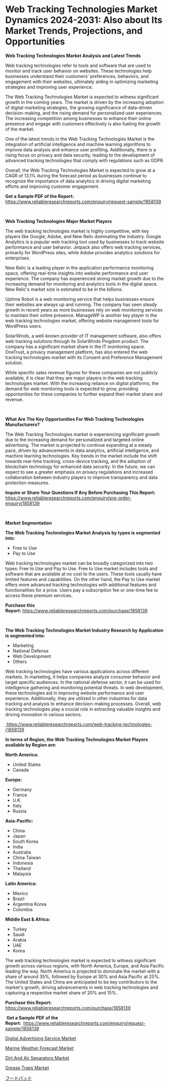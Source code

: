 <p><h1>Web Tracking Technologies Market Dynamics 2024-2031: Also about Its Market Trends, Projections, and Opportunities</h1></p><p><strong>Web Tracking Technologies Market Analysis and Latest Trends</strong></p>
<p><p>Web tracking technologies refer to tools and software that are used to monitor and track user behavior on websites. These technologies help businesses understand their customers' preferences, behaviors, and engagement with their websites, ultimately aiding in optimizing marketing strategies and improving user experience.</p><p>The Web Tracking Technologies Market is expected to witness significant growth in the coming years. The market is driven by the increasing adoption of digital marketing strategies, the growing significance of data-driven decision-making, and the rising demand for personalized user experiences. The increasing competition among businesses to enhance their online presence and engage with customers effectively is also fueling the growth of the market.</p><p>One of the latest trends in the Web Tracking Technologies Market is the integration of artificial intelligence and machine learning algorithms to improve data analysis and enhance user profiling. Additionally, there is a rising focus on privacy and data security, leading to the development of advanced tracking technologies that comply with regulations such as GDPR.</p><p>Overall, the Web Tracking Technologies Market is expected to grow at a CAGR of 13.1% during the forecast period as businesses continue to recognize the importance of data analytics in driving digital marketing efforts and improving customer engagement.</p></p>
<p><strong>Get a Sample PDF of the Report:&nbsp;</strong> <a href="https://www.reliableresearchreports.com/enquiry/request-sample/1858139">https://www.reliableresearchreports.com/enquiry/request-sample/1858139</a></p>
<p>&nbsp;</p>
<p><strong>Web Tracking Technologies Major Market Players</strong></p>
<p><p>The web tracking technologies market is highly competitive, with key players like Google, Adobe, and New Relic dominating the industry. Google Analytics is a popular web tracking tool used by businesses to track website performance and user behavior. Jetpack also offers web tracking services, primarily for WordPress sites, while Adobe provides analytics solutions for enterprises.</p><p>New Relic is a leading player in the application performance monitoring space, offering real-time insights into website performance and user experience. The company has experienced strong market growth due to the increasing demand for monitoring and analytics tools in the digital space. New Relic's market size is estimated to be in the billions.</p><p>Uptime Robot is a web monitoring service that helps businesses ensure their websites are always up and running. The company has seen steady growth in recent years as more businesses rely on web monitoring services to maintain their online presence. ManageWP is another key player in the web tracking technologies market, offering website management tools for WordPress users.</p><p>SolarWinds, a well-known provider of IT management software, also offers web tracking solutions through its SolarWinds Pingdom product. The company has a significant market share in the IT monitoring space. OneTrust, a privacy management platform, has also entered the web tracking technologies market with its Consent and Preference Management solution.</p><p>While specific sales revenue figures for these companies are not publicly available, it is clear that they are major players in the web tracking technologies market. With the increasing reliance on digital platforms, the demand for web monitoring tools is expected to grow, providing opportunities for these companies to further expand their market share and revenue.</p></p>
<p>&nbsp;</p>
<p><strong>What Are The Key Opportunities For Web Tracking Technologies Manufacturers?</strong></p>
<p><p>The Web Tracking Technologies market is experiencing significant growth due to the increasing demand for personalized and targeted online advertising. The market is projected to continue expanding at a steady pace, driven by advancements in data analytics, artificial intelligence, and machine learning technologies. Key trends in the market include the shift towards real-time tracking, cross-device tracking, and the adoption of blockchain technology for enhanced data security. In the future, we can expect to see a greater emphasis on privacy regulations and increased collaboration between industry players to improve transparency and data protection measures.</p></p>
<p><strong>Inquire or Share Your Questions If Any Before Purchasing This Report:</strong> <a href="https://www.reliableresearchreports.com/enquiry/pre-order-enquiry/1858139">https://www.reliableresearchreports.com/enquiry/pre-order-enquiry/1858139</a></p>
<p>&nbsp;</p>
<p><strong>Market Segmentation</strong></p>
<p><strong>The Web Tracking Technologies Market Analysis by types is segmented into:</strong></p>
<p><ul><li>Free to Use</li><li>Pay to Use</li></ul></p>
<p><p>Web tracking technologies market can be broadly categorized into two types: Free to Use and Pay to Use. Free to Use market includes tools and software that are available at no cost to the users. These tools usually have limited features and capabilities. On the other hand, the Pay to Use market offers more advanced tracking technologies with additional features and functionalities for a price. Users pay a subscription fee or one-time fee to access these premium services.</p></p>
<p><strong>Purchase this Report:&nbsp;</strong><a href="https://www.reliableresearchreports.com/purchase/1858139">https://www.reliableresearchreports.com/purchase/1858139</a></p>
<p>&nbsp;</p>
<p><strong>The Web Tracking Technologies Market Industry Research by Application is segmented into:</strong></p>
<p><ul><li>Marketing</li><li>National Defense</li><li>Web Development</li><li>Others</li></ul></p>
<p><p>Web tracking technologies have various applications across different markets. In marketing, it helps companies analyze consumer behavior and target specific audiences. In the national defense sector, it can be used for intelligence gathering and monitoring potential threats. In web development, these technologies aid in improving website performance and user experience. Additionally, they are utilized in other industries for data tracking and analysis to enhance decision-making processes. Overall, web tracking technologies play a crucial role in extracting valuable insights and driving innovation in various sectors.</p></p>
<p><a href="https://www.reliableresearchreports.com/web-tracking-technologies-r1858139">&nbsp;https://www.reliableresearchreports.com/web-tracking-technologies-r1858139</a></p>
<p><strong>In terms of Region, the Web Tracking Technologies Market Players available by Region are:</strong></p>
<p>
    <p> <strong> North America: </strong>
        <ul>
            <li>United States</li>
            <li>Canada</li>
        </ul>
        </p> 
    <p> <strong> Europe: </strong>
        <ul>
            <li>Germany</li>
            <li>France</li>
            <li>U.K.</li>
            <li>Italy</li>
            <li>Russia</li>
        </ul>
        </p> 
    <p> <strong> Asia-Pacific: </strong>
        <ul>
            <li>China</li>
            <li>Japan</li>
            <li>South Korea</li>
            <li>India</li>
            <li>Australia</li>
            <li>China Taiwan</li>
            <li>Indonesia</li>
            <li>Thailand</li>
            <li>Malaysia</li>
        </ul>
        </p> 
    <p> <strong> Latin America: </strong>
        <ul>
            <li>Mexico</li>
            <li>Brazil</li>
            <li>Argentina Korea</li>
            <li>Colombia</li>
        </ul>
        </p> 
    <p> <strong> Middle East & Africa: </strong>
        <ul>
            <li>Turkey</li>
            <li>Saudi</li>
            <li>Arabia</li>
            <li>UAE</li>
            <li>Korea</li>
        </ul>
    </p>
    </p>
<p><p>The web tracking technologies market is expected to witness significant growth across various regions, with North America, Europe, and Asia Pacific leading the way. North America is projected to dominate the market with a share of around 35%, followed by Europe at 30% and Asia Pacific at 25%. The United States and China are anticipated to be key contributors to the market's growth, driving advancements in web tracking technologies and capturing a respective market share of 20% and 15%.</p></p>
<p><strong>Purchase this Report: </strong><a href="https://www.reliableresearchreports.com/purchase/1858139">https://www.reliableresearchreports.com/purchase/1858139</a></p>
<p>&nbsp;<strong>Get a Sample PDF of the Report:&nbsp;&nbsp;</strong><a href="https://www.reliableresearchreports.com/enquiry/request-sample/1858139">https://www.reliableresearchreports.com/enquiry/request-sample/1858139</a></p>
<p><strong></strong></p>
<p><p><a href="https://github.com/provorikovar/Market-Research-Report-List-5/blob/main/digital-advertising-service-market.md">Digital Advertising Service Market</a></p><p><a href="https://github.com/CliffMedina6/Market-Research-Report-List-6/blob/main/marine-weather-forecast-market.md">Marine Weather Forecast Market</a></p><p><a href="https://issuu.com/reportprime-2/docs/dirt-and-air-separators-market-size-2030.pptx">Dirt And Air Separators Market</a></p><p><a href="https://issuu.com/reportprime-2/docs/grease-traps-market-size-2030.pptx">Grease Traps Market</a></p><p><a href="https://medium.com/@skylarreilly36/%E9%A3%9F%E5%93%81%E3%83%91%E3%83%83%E3%83%89%E6%A5%AD%E7%95%8C%E3%81%B8%E3%81%AE%E6%B4%9E%E5%AF%9F-2031%E5%B9%B4%E3%81%BE%E3%81%A7%E3%81%AE%E5%B8%82%E5%A0%B4%E3%81%AE%E8%B2%A1%E5%8B%99%E7%8A%B6%E6%B3%81-%E5%B8%82%E5%A0%B4%E8%A6%8F%E6%A8%A1-%E5%8F%8E%E7%9B%8A%E5%88%86%E6%9E%90-0b1769af0057">フードパッド</a></p></p>